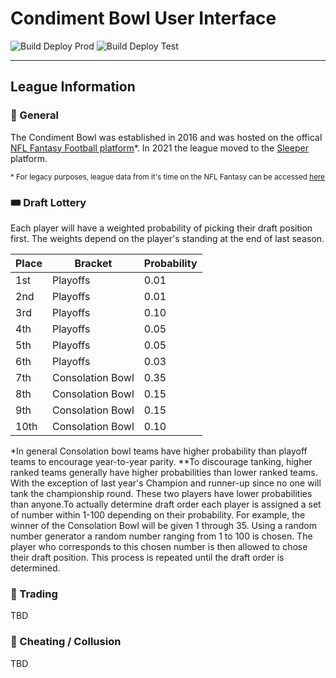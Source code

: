 # Condiment Bowl User Interface
![Build Deploy Prod](https://github.com/condimentbowl/condimentbowl-ui/actions/workflows/build-deploy-prod.yml//badge.svg)
![Build Deploy Test](https://github.com/condimentbowl/condimentbowl-ui/actions/workflows/build-deploy-test.yml//badge.svg)

---

## League Information

### 🏈 General
The Condiment Bowl was established in 2016 and was hosted on the offical [NFL Fantasy Football platform][nfl-fantasy]*. In 2021 the league moved to the [Sleeper][sleeper-main] platform.

<sub>* For legacy purposes, league data from it's time on the NFL Fantasy can be accessed [here][nfl-cb]</sub>


### 🎟️ Draft Lottery

Each player will have a weighted probability of picking their draft position first. The weights depend on the player's standing at the end of last season.

Place | Bracket          | Probability
--    | --               | --
1st   | Playoffs         | 0.01
2nd   | Playoffs         | 0.01
3rd   | Playoffs         | 0.10
4th   | Playoffs         | 0.05
5th   | Playoffs         | 0.05
6th   | Playoffs         | 0.03
7th   | Consolation Bowl | 0.35
8th   | Consolation Bowl | 0.15
9th   | Consolation Bowl | 0.15
10th  | Consolation Bowl | 0.10


*In general Consolation bowl teams have higher probability than playoff teams to encourage year-to-year parity.
**To discourage tanking, higher ranked teams generally have higher probabilities than lower ranked teams. With the exception of last year's Champion and runner-up since no one will tank the championship round. These two players have lower probabilities than anyone.To actually determine draft order each player is assigned a set of number within 1-100 depending on their probability. For example, the winner of the Consolation Bowl will be given 1 through 35. Using a random number generator a random number ranging from 1 to 100 is chosen. The player who corresponds to this chosen number is then allowed to chose their draft position. This process is repeated until the draft order is determined.

### 🔁 Trading
TBD

### 🚨 Cheating / Collusion
TBD

<!-- Links -->
[nfl-fantasy]: https://fantasy.nfl.com/
[nfl-cb]: https://fantasy.nfl.com/league/4129306
[sleeper-main]:https://sleeper.app/
[sleeper-support-page]: https://support.sleeper.app/en/
